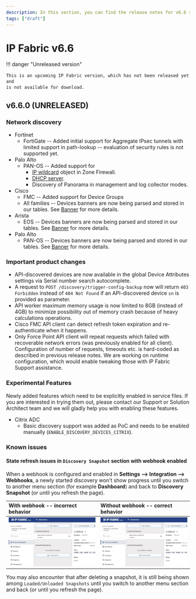 ```yaml
---
description: In this section, you can find the release notes for v6.6 releases.
tags: ["draft"]
---
```


# IP Fabric v6.6

!!! danger "Unreleased version"

    This is an upcoming IP Fabric version, which has not been released yet and
    is not available for download.

## v6.6.0 (UNRELEASED)

### Network discovery

- Fortinet
  - FortiGate -- Added initial support for Aggregate IPsec tunnels with limited support in path-lookup -- evaluation of security rules is not supported yet.
- Palo Alto
  - PAN-OS -- Added support for
    - [IP wildcard](https://docs.paloaltonetworks.com/pan-os/9-1/pan-os-admin/policy/policy-objects) object in Zone Firewall.
    - [DHCP server](https://docs.paloaltonetworks.com/pan-os/9-1/pan-os-web-interface-help/network/network-dhcp/dhcp-server).
    - Discovery of Panorama in management and log collector modes.
- Cisco
  - FMC -- Added support for Device Groups
  - All families -- Devices banners are now being parsed and stored in our tables. See [Banner](../../IP_Fabric_GUI/technology_tables/management_table.md#Banner) for more details.
- Arista
  - EOS -- Devices banners are now being parsed and stored in our tables. See [Banner](../../IP_Fabric_GUI/technology_tables/management_table.md#Banner) for more details.
- Palo Alto
  - PAN-OS -- Devices banners are now being parsed and stored in our tables. See [Banner](../../IP_Fabric_GUI/technology_tables/management_table.md#Banner) for more details.

### Important product changes

- API-discovered devices are now available in the global Device Attributes settings via Serial number search autocomplete.
- A request to `POST /discovery/trigger-config-backup` now will return `403 Forbidden` instead of `404 Not Found` if an API-discovered device `sn` is provided as parameter.
- API worker maximum memory usage is now limited to 8GB (instead of 4GB) to minimize possibility out of memory crash because of heavy calculations operations.
- Cisco FMC API client can detect refresh token expiration and re-authenticate when it happens.
- Only Force Point API client will repeat requests which failed with recoverable network errors (was previously enabled for all client). Configuration of number of requests, timeouts etc. is hard-coded as described in previous release notes. We are working on runtime configuration, which would enable tweaking those with IP Fabric Support assistance.

### Experimental Features

Newly added features which need to be explicitly enabled in service files. If you are interested in trying them out, please contact our Support or Solution Architect team and we will gladly help you with enabling these features.

- Citrix ADC
  - Basic discovery support was added as PoC and needs to be enabled manually
    (`ENABLE_DISCOVERY_DEVICES_CITRIX`).

### Known issues

#### State refresh issues in `Discovery Snapshot` section with webhook enabled

When a webhook is configured and enabled in **Settings --> Integration -->
Webhooks**, a newly started discovery won't show progress until you switch to
another menu section (for example **Dashboard**) and back to **Discovery
Snapshot** (or until you refresh the page).

| With webhook -- incorrect behavior | Without webhook -- correct behavior |
| :--------------------------------- | :---------------------------------- |
| ![Incorrect](6.6_with_webhook.gif) | ![Correct](6.6_without_webhook.gif) |

You may also encounter that after deleting a snapshot, it is still being shown
among `Loaded/Unloaded Snapshots` until you switch to another menu section and
back (or until you refresh the page).
